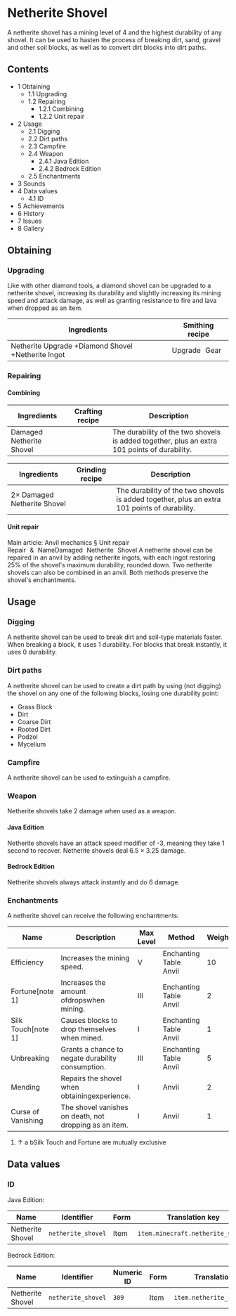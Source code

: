 # Netherite Shovel
A netherite shovel has a mining level of 4 and the highest durability of any shovel. It can be used to hasten the process of breaking dirt, sand, gravel and other soil blocks, as well as to convert dirt blocks into dirt paths.

## Contents
- 1 Obtaining
	- 1.1 Upgrading
	- 1.2 Repairing
		- 1.2.1 Combining
		- 1.2.2 Unit repair
- 2 Usage
	- 2.1 Digging
	- 2.2 Dirt paths
	- 2.3 Campfire
	- 2.4 Weapon
		- 2.4.1 Java Edition
		- 2.4.2 Bedrock Edition
	- 2.5 Enchantments
- 3 Sounds
- 4 Data values
	- 4.1 ID
- 5 Achievements
- 6 History
- 7 Issues
- 8 Gallery

## Obtaining
### Upgrading
Like with other diamond tools, a diamond shovel can be upgraded to a netherite shovel, increasing its durability and slightly increasing its mining speed and attack damage, as well as granting resistance to fire and lava when dropped as an item.

| Ingredients                                        | Smithing recipe |
|----------------------------------------------------|-----------------|
| Netherite Upgrade +Diamond Shovel +Netherite Ingot | Upgrade Gear    |

### Repairing
#### Combining
| Ingredients              | Crafting recipe | Description                                                                                  |
|--------------------------|-----------------|----------------------------------------------------------------------------------------------|
| Damaged Netherite Shovel |                 | The durability of the two shovels is added together, plus an extra 101 points of durability. |

| Ingredients                 | Grinding recipe | Description                                                                                  |
|-----------------------------|-----------------|----------------------------------------------------------------------------------------------|
| 2× Damaged Netherite Shovel |                 | The durability of the two shovels is added together, plus an extra 101 points of durability. |

#### Unit repair
Main article: Anvil mechanics § Unit repair
Repair & NameDamaged Netherite Shovel
A netherite shovel can be repaired in an anvil by adding netherite ingots, with each ingot restoring 25% of the shovel's maximum durability, rounded down. Two netherite shovels can also be combined in an anvil. Both methods preserve the shovel's enchantments.

## Usage
### Digging
A netherite shovel can be used to break dirt and soil-type materials faster. When breaking a block, it uses 1 durability. For blocks that break instantly, it uses 0 durability.

### Dirt paths
A netherite shovel can be used to create a dirt path by using (not digging) the shovel on any one of the following blocks, losing one durability point:

- Grass Block
- Dirt
- Coarse Dirt
- Rooted Dirt
- Podzol
- Mycelium

### Campfire
A netherite shovel can be used to extinguish a campfire.

### Weapon
Netherite shovels take 2 damage when used as a weapon.

#### Java Edition
Netherite shovels have an attack speed modifier of -3, meaning they take 1 second to recover. Netherite shovels deal 6.5 × 3.25 damage.

#### Bedrock Edition
Netherite shovels always attack instantly and do 6 damage.

### Enchantments
A netherite shovel can receive the following enchantments:

| Name               | Description                                            | Max Level | Method                     | Weight |
|--------------------|--------------------------------------------------------|-----------|----------------------------|--------|
| Efficiency         | Increases the mining speed.                            | V         | Enchanting Table<br/>Anvil | 10     |
| Fortune[note 1]    | Increases the amount ofdropswhen mining.               | III       | Enchanting Table<br/>Anvil | 2      |
| Silk Touch[note 1] | Causes blocks to drop themselves when mined.           | I         | Enchanting Table<br/>Anvil | 1      |
| Unbreaking         | Grants a chance to negate durability consumption.      | III       | Enchanting Table<br/>Anvil | 5      |
| Mending            | Repairs the shovel when obtainingexperience.           | I         | Anvil                      | 2      |
| Curse of Vanishing | The shovel vanishes on death, not dropping as an item. | I         | Anvil                      | 1      |

1. ↑ a bSilk Touch and Fortune are mutually exclusive

## Data values
### ID
Java Edition:

| Name             | Identifier         | Form | Translation key                   |
|------------------|--------------------|------|-----------------------------------|
| Netherite Shovel | `netherite_shovel` | Item | `item.minecraft.netherite_shovel` |

Bedrock Edition:

| Name             | Identifier         | Numeric ID | Form | Translation key              |
|------------------|--------------------|------------|------|------------------------------|
| Netherite Shovel | `netherite_shovel` | `309`      | Item | `item.netherite_shovel.name` |


